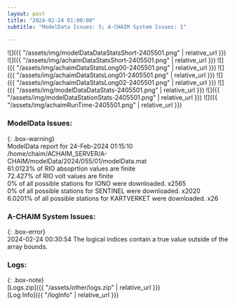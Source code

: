 ```yaml
---
layout: post
title: "2024-02-24 01:00:00"
subtitle: "ModelData Issues: 5; A-CHAIM System Issues: 1"

---
```


![]({{ "/assets/img/modelDataDataStatsShort-2405501.png" | relative_url }})
![]({{ "/assets/img/achaimDataStatsShort-2405501.png" | relative_url }})
![]({{ "/assets/img/achaimDataStatsLong00-2405501.png" | relative_url }})
![]({{ "/assets/img/achaimDataStatsLong01-2405501.png" | relative_url }})
![]({{ "/assets/img/achaimDataStatsLong02-2405501.png" | relative_url }})
![]({{ "/assets/img/modelDataDataStats-2405501.png" | relative_url }})
![]({{ "/assets/img/modelDataStationStats-2405501.png" | relative_url }})
![]({{ "/assets/img/achaimRunTime-2405501.png" | relative_url }})


### ModelData Issues:  
  
{: .box-warning}  
 ModelData report for 24-Feb-2024 01:15:10   
 /home/chaim/ACHAIM_SERVER/A-CHAIM/modelData/2024/055/01/modelData.mat   
 61.0123% of RIO absoprtion values are finite   
 72.427% of RIO volt values are finite   
 0% of all possible stations for IONO were downloaded. x2565   
 0% of all possible stations for SENTINEL were downloaded. x2020   
 6.0201% of all possible stations for KARTVERKET were downloaded. x26   
  
### A-CHAIM System Issues:  
  
{: .box-error}  
2024-02-24 00:30:54 The logical indices contain a true value outside of the array bounds.  

### Logs:  
  
{: .box-note}  
[Logs.zip]({{ "/assets/other/logs.zip" | relative_url }})  
[Log Info]({{ "/logInfo" | relative_url }})  
